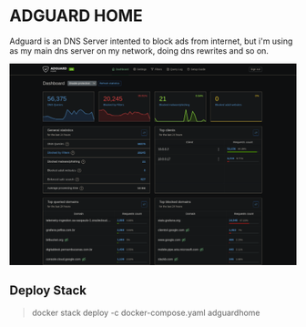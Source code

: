 # ADGUARD HOME
Adguard is an DNS Server intented to block ads from internet, but i'm using as my main dns server on my network, doing dns rewrites and so on.

![painel](../../../../static/images/painel-adguard.png)

## Deploy Stack
> docker stack deploy -c docker-compose.yaml adguardhome